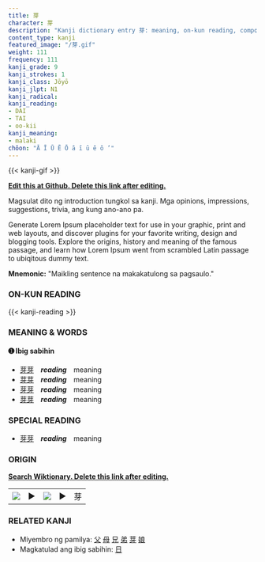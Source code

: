 ```yaml
---
title: 芽
character: 芽
description: "Kanji dictionary entry 芽: meaning, on-kun reading, compounds, origin, related kanji"
content_type: kanji
featured_image: "/芽.gif"
weight: 111
frequency: 111
kanji_grade: 9
kanji_strokes: 1
kanji_class: Jōyō
kanji_jlpt: N1
kanji_radical: 
kanji_reading: 
- DAI
- TAI
- oo-kii
kanji_meaning:
- malaki
chōon: "Ā Ī Ū Ē Ō ā ī ū ē ō ’"
---
```

[//]: # (Don't edit the line below. Kanji animated GIF code is automatically generated.)
{{< kanji-gif >}}

[//]: # (Edit below this line.)

**[Edit this at Github. Delete this link after editing.](https://github.com/tim0g/tim/tree/main/content/kanji/芽/index.md)**

Magsulat dito ng introduction tungkol sa kanji. Mga opinions, impressions, suggestions, trivia, ang kung ano-ano pa.

Generate Lorem Ipsum placeholder text for use in your graphic, print and web layouts, and discover plugins for your favorite writing, design and blogging tools. Explore the origins, history and meaning of the famous passage, and learn how Lorem Ipsum went from scrambled Latin passage to ubiqitous dummy text.
 
**Mnemonic:** "Maikling sentence na makakatulong sa pagsaulo."

### ON-KUN READING

[//]: # (Don't edit the line below. ON-KUN READING code is automatically generated.)
{{< kanji-reading >}}

### MEANING & WORDS

#### ➊ **Ibig sabihin**
  - [芽](../芽)[芽](../芽)　***reading***　meaning
  - [芽](../芽)[芽](../芽)　***reading***　meaning
  - [芽](../芽)[芽](../芽)　***reading***　meaning
  - [芽](../芽)[芽](../芽)　***reading***　meaning

### SPECIAL READING
  - [芽](../芽)[芽](../芽)　***reading***　meaning

### ORIGIN

**[Search Wiktionary. Delete this link after editing.](https://wiktionary.org/wiki/芽)**
<table class="kanji-table"><tr><td>
<img src="60px-芽-bronze.svg.png">
</td><td>▶</td><td>
<img src="60px-芽-oracle.svg.png">
</td><td>▶</td>
<td class="kanji-origin">芽</td>
</tr></table>

### RELATED KANJI
- Miyembro ng pamilya: [父](../父) [母](../母) [兄](../兄) [弟](../弟) [芽](../芽) [娘](../娘)
- Magkatulad ang ibig sabihin: [日](../日)
